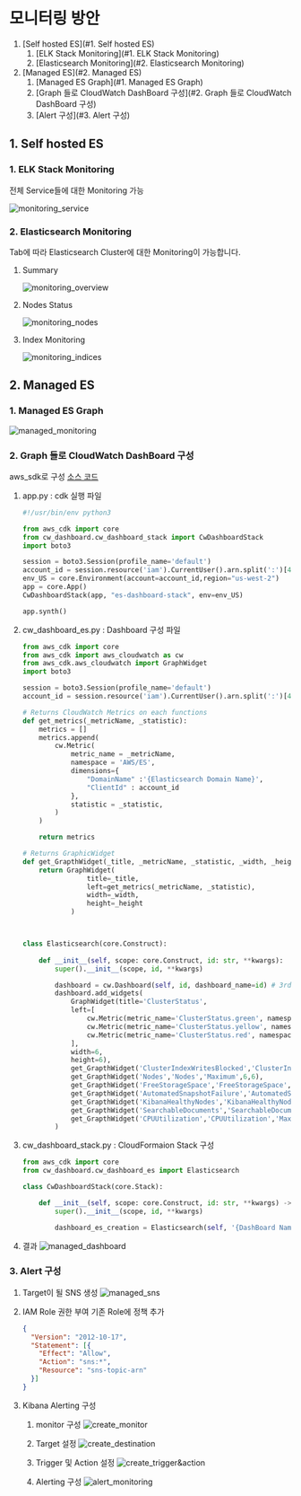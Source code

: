 # 모니터링 방안

1. [Self hosted ES](#1.  Self hosted ES)
   1. [ELK Stack Monitoring](#1. ELK Stack Monitoring)
   2. [Elasticsearch Monitoring](#2. Elasticsearch Monitoring)
2. [Managed ES](#2. Managed ES)
   1. [Managed ES Graph](#1. Managed ES Graph)
   2. [Graph 들로 CloudWatch DashBoard 구성](#2. Graph 들로 CloudWatch DashBoard 구성)
   3. [Alert  구성](#3. Alert  구성)

## 1.  Self hosted ES

### 1. ELK Stack Monitoring
전체 Service들에 대한 Monitoring 가능

![monitoring_service](images/monitoring_service.png)


### 2. Elasticsearch Monitoring
Tab에 따라 Elasticsearch Cluster에 대한 Monitoring이 가능합니다.

1. Summary

   ![monitoring_overview](images/monitoring_overview.png)

   

2. Nodes Status

   ![monitoring_nodes](images/monitoring_nodes.png)

   

3. Index Monitoring

   ![monitoring_indices](images/monitoring_indices.png)



## 2. Managed ES

### 1. Managed ES Graph

![managed_monitoring](images/managed_monitoring.png)



### 2. Graph 들로 CloudWatch DashBoard 구성
aws_sdk로 구성
[소스 코드](./cw-dashboard/README.html)

1. app.py : cdk 실행 파일

   ```python
   #!/usr/bin/env python3
   
   from aws_cdk import core
   from cw_dashboard.cw_dashboard_stack import CwDashboardStack
   import boto3
   
   session = boto3.Session(profile_name='default')
   account_id = session.resource('iam').CurrentUser().arn.split(':')[4]
   env_US = core.Environment(account=account_id,region="us-west-2")
   app = core.App()
   CwDashboardStack(app, "es-dashboard-stack", env=env_US)
   
   app.synth()
   
   ```

   

2. cw_dashboard_es.py : Dashboard 구성 파일

   ```python
   from aws_cdk import core
   from aws_cdk import aws_cloudwatch as cw
   from aws_cdk.aws_cloudwatch import GraphWidget
   import boto3
   
   session = boto3.Session(profile_name='default')
   account_id = session.resource('iam').CurrentUser().arn.split(':')[4]
   
   # Returns CloudWatch Metrics on each functions
   def get_metrics(_metricName, _statistic):
       metrics = []
       metrics.append(
           cw.Metric(
               metric_name = _metricName,
               namespace = 'AWS/ES',
               dimensions={
                   "DomainName" :'{Elasticsearch Domain Name}',
                   "ClientId" : account_id
               },
               statistic = _statistic,
           )
       )
   
       return metrics
   
   # Returns GraphicWidget
   def get_GrapthWidget(_title, _metricName, _statistic, _width, _height):
       return GraphWidget(
                   title=_title,
                   left=get_metrics(_metricName, _statistic),
                   width=_width,
                   height=_height
               )
   
   
   
   class Elasticsearch(core.Construct):
       
       def __init__(self, scope: core.Construct, id: str, **kwargs):
           super().__init__(scope, id, **kwargs)
   
           dashboard = cw.Dashboard(self, id, dashboard_name=id) # 3rd Arg is the name of dashboard.
           dashboard.add_widgets(
               GraphWidget(title='ClusterStatus',
               left=[
                   cw.Metric(metric_name='ClusterStatus.green', namespace='AWS/ES', color='#2ca02c', dimensions={"DomainName":'managed-es', "ClientId":account_id}, statistic='Sum'),
                   cw.Metric(metric_name='ClusterStatus.yellow', namespace='AWS/ES', color='#FFFF33', dimensions={"DomainName":'managed-es', "ClientId":account_id}, statistic='Sum'),
                   cw.Metric(metric_name='ClusterStatus.red', namespace='AWS/ES', color='#FF0000', dimensions={"DomainName": 'managed-es', "ClientId": account_id}, statistic='Sum')
               ],
               width=6,
               height=6),
               get_GrapthWidget('ClusterIndexWritesBlocked','ClusterIndexWritesBlocked','Maximum',6,6),
               get_GrapthWidget('Nodes','Nodes','Maximum',6,6),
               get_GrapthWidget('FreeStorageSpace','FreeStorageSpace','Sum',6,6),
               get_GrapthWidget('AutomatedSnapshotFailure','AutomatedSnapshotFailure','Maximum',6,6),
               get_GrapthWidget('KibanaHealthyNodes','KibanaHealthyNodes','Average',6,6),
               get_GrapthWidget('SearchableDocuments','SearchableDocuments','Average',6,6),
               get_GrapthWidget('CPUUtilization','CPUUtilization','Maximum',6,6),
           )
   
   ```

   

3. cw_dashboard_stack.py : CloudFormaion Stack 구성

   ```python
   from aws_cdk import core
   from cw_dashboard.cw_dashboard_es import Elasticsearch
   
   class CwDashboardStack(core.Stack):
   
       def __init__(self, scope: core.Construct, id: str, **kwargs) -> None:
           super().__init__(scope, id, **kwargs)
   
           dashboard_es_creation = Elasticsearch(self, '{DashBoard Name}')  # 2nd Arg is the id of dashboard.
   
   ```

   

4. 결과
   ![managed_dashboard](images/managed_dashboard.png)

   

### 3. Alert  구성

1. Target이 될 SNS 생성
   ![managed_sns](images/managed_sns.png)

   

2. IAM Role 권한 부여
   기존 Role에 정책 추가

   ```json
   {
     "Version": "2012-10-17",
     "Statement": [{
       "Effect": "Allow",
       "Action": "sns:*",
       "Resource": "sns-topic-arn"
     }]
   }
   ```

   

3. Kibana Alerting 구성

   1. monitor 구성
      ![create_monitor](images/create_monitor.png)

   2. Target 설정
      ![create_destination](images/create_destination.png)

      

   3. Trigger 및 Action 설정
      ![create_trigger&action](images/create_trigger&action.png)

      

   4. Alerting 구성
      ![alert_monitoring](images/alert_monitoring.png)

